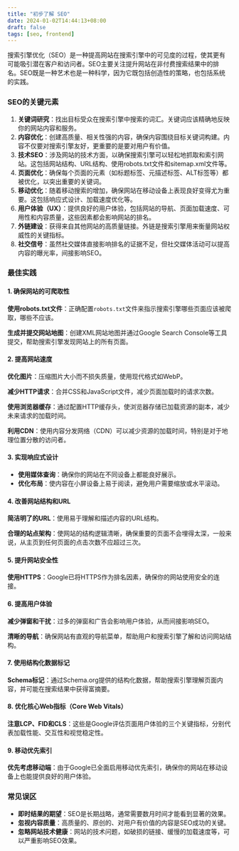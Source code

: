 ```yaml
---
title: "初步了解 SEO"
date: 2024-01-02T14:44:13+08:00
draft: false
tags: [seo, frontend]
---
```


搜索引擎优化（SEO）是一种提高网站在搜索引擎中的可见度的过程，使其更有可能吸引潜在客户和访问者。SEO主要关注提升网站在非付费搜索结果中的排名。SEO既是一种艺术也是一种科学，因为它既包括创造性的策略，也包括系统的实践。

### SEO的关键元素

1. **关键词研究**：找出目标受众在搜索引擎中搜索的词汇。关键词应该精确地反映你的网站内容和服务。
2. **内容优化**：创建高质量、相关性强的内容，确保内容围绕目标关键词构建。内容不仅要对搜索引擎友好，更重要的是要对用户有价值。
3. **技术SEO**：涉及网站的技术方面，以确保搜索引擎可以轻松地抓取和索引网站。这包括网站结构、URL结构、使用robots.txt文件和sitemap.xml文件等。
4. **页面优化**：确保每个页面的元素（如标题标签、元描述标签、ALT标签等）都被优化，以突出重要的关键词。
5. **移动优化**：随着移动搜索的增加，确保网站在移动设备上表现良好变得尤为重要。这包括响应式设计、加载速度优化等。
6. **用户体验（UX）**：提供良好的用户体验，包括网站的导航、页面加载速度、可用性和内容质量，这些因素都会影响网站的排名。
7. **外链建设**：获得来自其他网站的高质量链接。外链是搜索引擎用来衡量网站权威性的关键指标。
8. **社交信号**：虽然社交媒体直接影响排名的证据不足，但社交媒体活动可以提高内容的曝光率，间接影响SEO。

### 最佳实践

#### 1. 确保网站的可爬取性

**使用robots.txt文件**：正确配置`robots.txt`文件来指示搜索引擎哪些页面应该被爬取，哪些不应该。

**生成并提交网站地图**：创建XML网站地图并通过Google Search Console等工具提交，帮助搜索引擎发现网站上的所有页面。

#### 2. 提高网站速度

**优化图片**：压缩图片大小而不损失质量，使用现代格式如WebP。

**减少HTTP请求**：合并CSS和JavaScript文件，减少页面加载时的请求次数。

**使用浏览器缓存**：通过配置HTTP缓存头，使浏览器存储已加载资源的副本，减少未来请求的加载时间。

**利用CDN**：使用内容分发网络（CDN）可以减少资源的加载时间，特别是对于地理位置分散的访问者。

#### 3. 实现响应式设计

- **使用媒体查询**：确保你的网站在不同设备上都能良好展示。
- **优化布局**：使内容在小屏设备上易于阅读，避免用户需要缩放或水平滚动。

#### 4. 改善网站结构和URL

**简洁明了的URL**：使用易于理解和描述内容的URL结构。

**合理的站点架构**：使网站的结构逻辑清晰，确保重要的页面不会埋得太深，一般来说，从主页到任何页面的点击次数不应超过三次。

#### 5. 提升网站安全性

**使用HTTPS**：Google已将HTTPS作为排名因素，确保你的网站使用安全的连接。

#### 6. 提高用户体验

**减少弹窗和干扰**：过多的弹窗和广告会影响用户体验，从而间接影响SEO。

**清晰的导航**：确保网站有直观的导航菜单，帮助用户和搜索引擎了解和访问网站结构。

#### 7. 使用结构化数据标记

**Schema标记**：通过Schema.org提供的结构化数据，帮助搜索引擎理解页面内容，并可能在搜索结果中获得富摘要。

#### 8. 优化核心Web指标（Core Web Vitals）

**注意LCP、FID和CLS**：这些是Google评估页面用户体验的三个关键指标，分别代表加载性能、交互性和视觉稳定性。

#### 9. 移动优先索引

**优先考虑移动端**：由于Google已全面启用移动优先索引，确保你的网站在移动设备上也能提供良好的用户体验。

### 常见误区

- **即时结果的期望**：SEO是长期战略，通常需要数月时间才能看到显著的效果。
- **忽视内容质量**：高质量的、原创的、对用户有价值的内容是SEO成功的关键。
- **忽略网站技术健康**：网站的技术问题，如破损的链接、缓慢的加载速度等，可以严重影响SEO效果。
